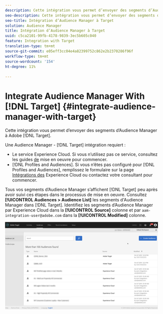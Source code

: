 ```yaml
---
description: Cette intégration vous permet d’envoyer des segments d’Audience Manager à la Cible.
seo-description: Cette intégration vous permet d’envoyer des segments d’Audience Manager à la Cible.
seo-title: Intégration d’Audience Manager à Target
solution: Audience Manager
title: Intégration d’Audience Manager à Target
uuid: c5ca2101-99fb-4178-9839-3ec5b605c040
feature: Integration with Target
translation-type: tm+mt
source-git-commit: e05eff3cc04e4a82399752c862e2b2370286f96f
workflow-type: tm+mt
source-wordcount: '154'
ht-degree: 11%

---
```



# Integrate Audience Manager With [!DNL Target] {#integrate-audience-manager-with-target}

Cette intégration vous permet d’envoyer des segments d’Audience Manager à Adobe [!DNL Target].

Une Audience Manager - [!DNL Target] intégration requiert :

* Le service [](https://docs.adobe.com/content/help/fr-FR/id-service/using/home.html)Experience Cloud. Si vous n’utilisez pas ce service, consultez les guides [de](https://docs.adobe.com/content/help/en/id-service/using/implementation/implementation-guides.html) mise en oeuvre pour commencer.
* [!DNL Profiles and Audiences]. Si vous n’êtes pas configuré pour [!DNL Profiles and Audiences], remplissez le formulaire sur la page [Intégrations des](https://adobe.allegiancetech.com/cgi-bin/qwebcorporate.dll?idx=X8SVES) Experience Cloud ou contactez votre consultant pour commencer.

Tous vos segments d’Audience Manager s’affichent [!DNL Target] peu après avoir suivi ces étapes dans le processus de mise en oeuvre. Consultez **[!UICONTROL Audiences > Audience List]** les segments d&#39;Audience Manager dans [!DNL Target]. Identifiez les segments d’Audience Manager par Experience Cloud dans la **[!UICONTROL Source]** colonne et par `aam-integration-user@adobe.com` dans la **[!UICONTROL Modified]** colonne.

![](../assets/target.png)